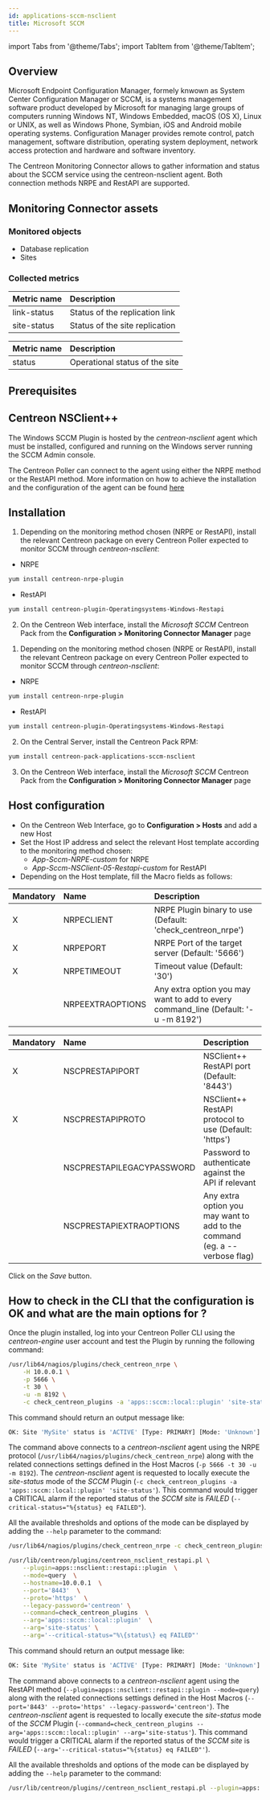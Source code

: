 ```yaml
---
id: applications-sccm-nsclient
title: Microsoft SCCM
---
```

import Tabs from '@theme/Tabs';
import TabItem from '@theme/TabItem';


## Overview

Microsoft Endpoint Configuration Manager, formely knwown as System Center Configuration 
Manager or SCCM, is a systems management software product developed by Microsoft for 
managing large groups of computers running Windows NT, Windows Embedded, macOS (OS X), 
Linux or UNIX, as well as Windows Phone, Symbian, iOS and Android mobile operating systems. 
Configuration Manager provides remote control, patch management, software distribution, 
operating system deployment, network access protection and hardware and software inventory.

The Centreon Monitoring Connector allows to gather information and status about the SCCM 
service using the centreon-nsclient agent. Both connection methods NRPE and RestAPI 
are supported.

## Monitoring Connector assets

### Monitored objects

* Database replication
* Sites 

### Collected metrics

<Tabs groupId="sync">
<TabItem value="database-replication-status" label="database-replication-status">

| Metric name              | Description                    |
| :----------------------- | :----------------------------- |
| link-status              | Status of the replication link |
| site-status              | Status of the site replication |

</TabItem>
<TabItem value="site-status" label="site-status">

| Metric name                 | Description                    |
| :-------------------------- | :----------------------------- |
| status                      | Operational status of the site |

</TabItem>
</Tabs>

## Prerequisites 

## Centreon NSClient++

The Windows SCCM Plugin is hosted by the *centreon-nsclient* agent which must be 
installed, configured and running on the Windows server running the SCCM Admin console. 

The Centreon Poller can connect to the agent using either the NRPE method or the 
RestAPI method. More information on how to achieve the installation and the configuration 
of the agent can be found [here](../getting-started/how-to-guides/centreon-nsclient-tutorial.md)

## Installation

<Tabs groupId="sync">
<TabItem value="Online License" label="Online License">

1. Depending on the monitoring method chosen (NRPE or RestAPI), install the relevant Centreon package on every Centreon
Poller expected to monitor SCCM through *centreon-nsclient*:

* NRPE

```bash
yum install centreon-nrpe-plugin
```

* RestAPI

```bash
yum install centreon-plugin-Operatingsystems-Windows-Restapi
```

2. On the Centreon Web interface, install the *Microsoft SCCM* Centreon Pack from the **Configuration > Monitoring Connector Manager** page

</TabItem>
<TabItem value="Offline License" label="Offline License">

1. Depending on the monitoring method chosen (NRPE or RestAPI), install the relevant Centreon package on every Centreon
Poller expected to monitor SCCM through *centreon-nsclient*:

* NRPE

```bash
yum install centreon-nrpe-plugin
```

* RestAPI

```bash
yum install centreon-plugin-Operatingsystems-Windows-Restapi
```

2. On the Central Server, install the Centreon Pack RPM:

```bash
yum install centreon-pack-applications-sccm-nsclient
```

3. On the Centreon Web interface, install the *Microsoft SCCM* Centreon Pack from the **Configuration > Monitoring Connector Manager** page

</TabItem>
</Tabs>

## Host configuration 

* On the Centreon Web Interface, go to **Configuration > Hosts** and add a new Host
* Set the Host IP address and select the relevant Host template according to the monitoring method chosen:
    * *App-Sccm-NRPE-custom* for NRPE
    * *App-Sccm-NSClient-05-Restapi-custom* for RestAPI
* Depending on the Host template, fill the Macro fields as follows:

<Tabs groupId="sync">
<TabItem value="App-Sccm-NRPE-custom" label="App-Sccm-NRPE-custom">

| Mandatory | Name             | Description                                                                         |
|:----------|:-----------------|:------------------------------------------------------------------------------------|
| X         | NRPECLIENT       | NRPE Plugin binary to use (Default: 'check_centreon_nrpe')                          |
| X         | NRPEPORT         | NRPE Port of the target server (Default: '5666')                                    |
| X         | NRPETIMEOUT      | Timeout value (Default: '30')                                                       |
|           | NRPEEXTRAOPTIONS | Any extra option you may want to add to every command\_line (Default: '-u -m 8192') |

</TabItem>
<TabItem value="App-Sccm-NSClient-05-Restapi-custom" label="App-Sccm-NSClient-05-Restapi-custom">

| Mandatory | Name                      | Description                                                                |
|:----------|:--------------------------|:-------------------------------------------------------------------------- |
| X         | NSCPRESTAPIPORT           | NSClient++ RestAPI port (Default: '8443')                                  |
| X         | NSCPRESTAPIPROTO          | NSClient++ RestAPI protocol to use (Default: 'https')                      |
|           | NSCPRESTAPILEGACYPASSWORD | Password to authenticate against the API if relevant                       |
|           | NSCPRESTAPIEXTRAOPTIONS   | Any extra option you may want to add to the command (eg. a --verbose flag) |

</TabItem>
</Tabs>

Click on the *Save* button.

## How to check in the CLI that the configuration is OK and what are the main options for ?

Once the plugin installed, log into your Centreon Poller CLI using the *centreon-engine* 
user account and test the Plugin by running the following command:

<Tabs groupId="sync">
<TabItem value="NRPE" label="NRPE">

```bash
/usr/lib64/nagios/plugins/check_centreon_nrpe \
    -H 10.0.0.1 \
    -p 5666 \
    -t 30 \
    -u -m 8192 \
    -c check_centreon_plugins -a 'apps::sccm::local::plugin' 'site-status' '--critical-status="%\{status\} eq FAILED"'
```

This command should return an output message like:

```bash
OK: Site 'MySite' status is 'ACTIVE' [Type: PRIMARY] [Mode: 'Unknown'] |
```

The command above connects to a *centreon-nsclient* agent using the NRPE protocol (```/usr/lib64/nagios/plugins/check_centreon_nrpe```) along with
the related connections settings defined in the Host Macros (```-p 5666 -t 30 -u -m 8192```).
The *centreon-nsclient* agent is requested to locally execute the *site-status* mode of the *SCCM* Plugin
(```-c check_centreon_plugins -a 'apps::sccm::local::plugin' 'site-status'```).
This command would trigger a CRITICAL alarm if the reported status of the *SCCM site* is *FAILED* (```--critical-status="%{status} eq FAILED"```).

All the available thresholds and options of the mode can be displayed by adding the  ```--help``` 
parameter to the command:

```bash
/usr/lib64/nagios/plugins/check_centreon_nrpe -c check_centreon_plugins -a 'apps::sccm::local::plugin' 'site-status' '--help'
```

</TabItem>
<TabItem value="RestAPI" label="RestAPI">

```bash
/usr/lib/centreon/plugins/centreon_nsclient_restapi.pl \
    --plugin=apps::nsclient::restapi::plugin  \
    --mode=query  \
    --hostname=10.0.0.1  \
    --port='8443'  \
    --proto='https'  \
    --legacy-password='centreon' \
    --command=check_centreon_plugins  \
    --arg='apps::sccm::local::plugin'  \
    --arg='site-status' \
    --arg='--critical-status="%\{status\} eq FAILED"'

```
This command should return an output message like:

```bash
OK: Site 'MySite' status is 'ACTIVE' [Type: PRIMARY] [Mode: 'Unknown'] |
```

The command above connects to a *centreon-nsclient* agent using the RestAPI method (```--plugin=apps::nsclient::restapi::plugin --mode=query```) 
along with the related connections settings defined in the Host Macros (```--port='8443' --proto='https' --legacy-password='centreon'```).
The *centreon-nsclient* agent is requested to locally execute the *site-status* mode of the *SCCM* Plugin
(```--command=check_centreon_plugins --arg='apps::sccm::local::plugin' --arg='site-status'```).
This command would trigger a CRITICAL alarm if the reported status of the *SCCM site* is *FAILED* (```--arg='--critical-status="%{status} eq FAILED"'```).

All the available thresholds and options of the mode can be displayed by adding the  ```--help``` 
parameter to the command:

```bash
/usr/lib/centreon/plugins//centreon_nsclient_restapi.pl --plugin=apps::nsclient::restapi::plugin --mode=query --command=check_centreon_plugins --arg='apps::sccm::local::plugin' --arg='site-status' --arg='--help'
```

</TabItem>
</Tabs>